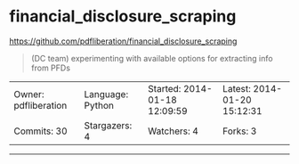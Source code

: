 # financial_disclosure_scraping

https://github.com/pdfliberation/financial_disclosure_scraping
<blockquote>
(DC team) experimenting with available options for extracting info from PFDs
</blockquote>

<table>
<tr><td>Owner: pdfliberation</td>
    <td>Language: Python</td>
    <td>Started: 2014-01-18 12:09:59</td>
    <td>Latest: 2014-01-20 15:12:31</td></tr>
<tr><td>Commits: 30</td>
    <td>Stargazers: 4</td>
    <td>Watchers: 4</td>
    <td>Forks: 3</td></tr>
</table>

---

